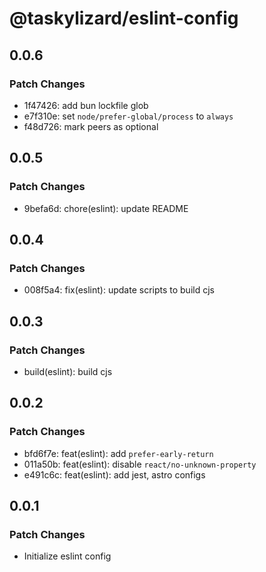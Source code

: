 # @taskylizard/eslint-config

## 0.0.6

### Patch Changes

- 1f47426: add bun lockfile glob
- e7f310e: set `node/prefer-global/process` to `always`
- f48d726: mark peers as optional

## 0.0.5

### Patch Changes

- 9befa6d: chore(eslint): update README

## 0.0.4

### Patch Changes

- 008f5a4: fix(eslint): update scripts to build cjs

## 0.0.3

### Patch Changes

- build(eslint): build cjs

## 0.0.2

### Patch Changes

- bfd6f7e: feat(eslint): add `prefer-early-return`
- 011a50b: feat(eslint): disable `react/no-unknown-property`
- e491c6c: feat(eslint): add jest, astro configs

## 0.0.1

### Patch Changes

- Initialize eslint config

